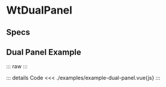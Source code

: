 <script setup>
import Specs from './component-specs.vue';
import ExampleDualPanel from './examples/example-dual-panel.vue';
</script>

# WtDualPanel

## Specs
<Specs />

## Dual Panel Example
::: raw
<ExampleDualPanel />
:::

::: details Code
<<< ./examples/example-dual-panel.vue{js}
:::


